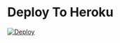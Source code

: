 # Deploy To Heroku
[![Deploy](https://www.herokucdn.com/deploy/button.svg)](https://heroku.com/deploy?template=https://github.com/Tnoob-dev/directos-links-m)
